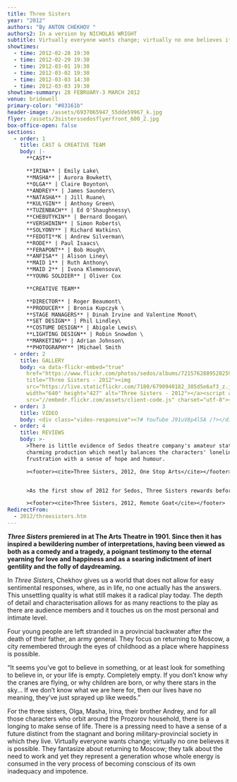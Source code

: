 ```yaml
---
title: Three Sisters
year: "2012"
authors: "By ANTON CHEKHOV "
authors2: In a version by NICHOLAS WRIGHT
subtitle: Virtually everyone wants change; virtually no one believes it is possible
showtimes:
  - time: 2012-02-28 19:30
  - time: 2012-02-29 19:30
  - time: 2012-03-01 19:30
  - time: 2012-03-02 19:30
  - time: 2012-03-03 14:30
  - time: 2012-03-03 19:30
showtime-summary: 28 FEBRUARY-3 MARCH 2012
venue: bridewell
primary-color: "#83161b"
header-image: /assets/6937065947_55dde59967_k.jpg
flyer: /assets/3sisterssedosflyerfront_600_2.jpg
box-office-open: false
sections:
  - order: 1
    title: CAST & CREATIVE TEAM
    body: |-
      **CAST**

      **IRINA** | Emily Lake\
      **MASHA** | Aurora Bowkett\
      **OLGA** | Claire Boynton\
      **ANDREY** | James Saunders\
      **NATASHA** | Jill Ruane\
      **KULYGIN** | Anthony Green\
      **TUZENBACH** | Ed O'Shaughnessy\
      **CHEBUTYKIN** | Bernard Doogan\
      **VERSHININ** | Simon Roberts\
      **SOLYONY** | Richard Watkins\
      **FEDOTI**K | Andrew Silverman\
      **RODE** | Paul Isaacs\
      **FERAPONT** | Bob Hough\
      **ANFISA** | Alison Liney\
      **MAID 1** | Ruth Anthony\
      **MAID 2** | Ivona Klemensova\
      **YOUNG SOLDIER** | Oliver Cox

      **CREATIVE TEAM**

      **DIRECTOR** | Roger Beaumont\
      **PRODUCER** | Bronia Kupczyk \
      **STAGE MANAGERS** | Dinah Irvine and Valentine Monot\
      **SET DESIGN** | Phil Lindley\
      **COSTUME DESIGN** | Abigale Lewis\
      **LIGHTING DESIGN** | Robin Snowdon \
      **MARKETING** | Adrian Johnson\
      **PHOTOGRAPHY** |Michael Smith
  - order: 2
    title: GALLERY
    body: <a data-flickr-embed="true"
      href="https://www.flickr.com/photos/sedos/albums/72157628895282597"
      title="Three Sisters - 2012"><img
      src="https://live.staticflickr.com/7180/6790940182_305d5e6af3_z.jpg"
      width="640" height="427" alt="Three Sisters - 2012"></a><script async
      src="//embedr.flickr.com/assets/client-code.js" charset="utf-8"></script>
  - order: 3
    title: VIDEO
    body: <div class="video-responsive"><?# YouTube J91uV8p4l5A /?></div>
  - order: 4
    title: REVIEWS
    body: >-
      >There is little evidence of Sedos theatre company's amateur status in its
      charming production which neatly balances the characters' loneliness and
      frustration with a sense of hope and humour.

      ><footer><cite>Three Sisters, 2012, One Stop Arts</cite></footer>


      >As the first show of 2012 for Sedos, Three Sisters rewards before it begins, by presenting the audience with a stunning set... the scale of the thing was impressive... The use of the depth of the stage at the Bridewell was a brilliant and brave move on the director's part, giving opportunity to place the actors as a framed piece of art.

      ><footer><cite>Three Sisters, 2012, Remote Goat</cite></footer>
RedirectFrom:
  - 2012/threesisters.htm
---
```

***Three Sisters* premiered in at The Arts Theatre in 1901. Since then it has inspired a bewildering number of interpretations, having been viewed as both as a comedy and a tragedy, a poignant testimony to the eternal yearning for love and happiness and as a searing indictment of inert gentility and the folly of daydreaming.**

In *Three Sisters*, Chekhov gives us a world that does not allow for easy sentimental responses, where, as in life, no one actually has the answers. This unsettling quality is what still makes it a radical play today. The depth of detail and characterisation allows for as many reactions to the play as there are audience members and it touches us on the most personal and intimate level.

Four young people are left stranded in a provincial backwater after the death of their father, an army general. They focus on returning to Moscow, a city remembered through the eyes of childhood as a place where happiness is possible.

“It seems you’ve got to believe in something, or at least look for something to believe in, or your life is empty. Completely empty. If you don’t know why the cranes are flying, or why children are born, or why there stars in the sky... If we don’t know what we are here for, then our lives have no meaning, they’ve just sprayed up like weeds.”

For the three sisters, Olga, Masha, Irina, their brother Andrey, and for all those characters who orbit around the Prozorov household, there is a longing to make sense of life. There is a pressing need to have a sense of a future distinct from the stagnant and boring military-provincial society in which they live. Virtually everyone wants change; virtually no one believes it is possible. They fantasize about returning to Moscow; they talk about the need to work and yet they represent a generation whose whole energy is consumed in the very process of becoming conscious of its own inadequacy and impotence.
